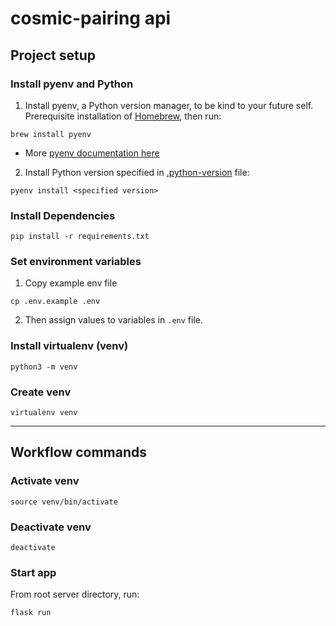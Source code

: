 # cosmic-pairing api

## Project setup

### Install pyenv and Python
1. Install pyenv, a Python version manager, to be kind to your future self. Prerequisite installation of [Homebrew](https://brew.sh/), then run:
```
brew install pyenv
```
* More [pyenv documentation here](https://github.com/pyenv/pyenv)

2. Install Python version specified in [.python-version](./.python-version) file:
```
pyenv install <specified version>
```

### Install Dependencies 
```
pip install -r requirements.txt
```

### Set environment variables
1.  Copy example env file
```
cp .env.example .env
```

2.  Then assign values to variables in `.env` file.

### Install virtualenv (venv) 
```
python3 -m venv
```

### Create venv
```
virtualenv venv
```

---

## Workflow commands

### Activate venv
```
source venv/bin/activate
```

### Deactivate venv
```
deactivate
```

### Start app
From root server directory, run:
```
flask run
```
